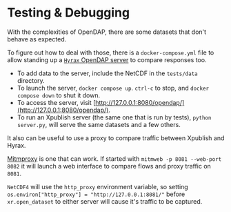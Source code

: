 # Testing & Debugging

With the complexities of OpenDAP, there are some datasets that don't behave as expected.

To figure out how to deal with those, there is a `docker-compose.yml` file to allow standing up a [`Hyrax` OpenDAP server](https://github.com/OPENDAP/hyrax-docker/tree/master) to compare responses too.

- To add data to the server, include the NetCDF in the `tests/data` directory.
- To launch the server, `docker compose up`. `ctrl-c` to stop, and `docker compose down` to shut it down.
- To access the server, visit [http://127.0.0.1:8080/opendap/](http://127.0.0.1:8080/opendap/).
- To run an Xpublish server (the same one that is run by tests), `python server.py`, will serve the same datasets and a few others.

It also can be useful to use a proxy to compare traffic between Xpublish and Hyrax.

[Mitmproxy](https://mitmproxy.org/) is one that can work. If started with `mitmweb -p 8081 --web-port 8082` it will launch a web interface to compare flows and proxy traffic on `8081`.

`NetCDF4` will use the `http_proxy` environment variable, so setting `os.environ["http_proxy"] = "http://127.0.0.1:8081/"` before `xr.open_dataset` to either server will cause it's traffic to be captured.
